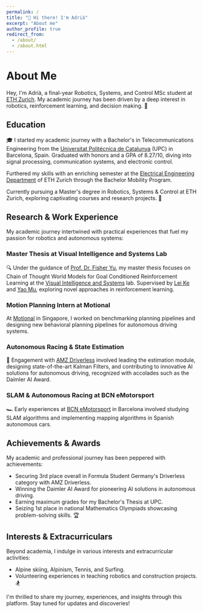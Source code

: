 ```yaml
---
permalink: /
title: "👋 Hi there! I'm Adrià"
excerpt: "About me"
author_profile: true
redirect_from: 
  - /about/
  - /about.html
---
```


# About Me

Hey, I'm Adrià, a final-year Robotics, Systems, and Control MSc student at [ETH Zurich](https://www.ub.edu/web/ub/en/). My academic journey has been driven by a deep interest in robotics, reinforcement learning, and decision making. 🤖

## Education

🎓 I started my academic journey with a Bachelor's in Telecommunications Engineering from the [Universitat Politécnica de Catalunya](https://telecos.upc.edu/en?set_language=en) (UPC) in Barcelona, Spain. Graduated with honors and a GPA of 8.27/10, diving into signal processing, communication systems, and electronic control.

Furthered my skills with an enriching semester at the [Electrical Engineering Department](https://ee.ethz.ch/) of ETH Zurich through the Bachelor Mobility Program.

Currently pursuing a Master's degree in Robotics, Systems & Control at ETH Zurich, exploring captivating courses and research projects. 🧠

## Research & Work Experience

My academic journey intertwined with practical experiences that fuel my passion for robotics and autonomous systems:

### Master Thesis at Visual Intelligence and Systems Lab

🔍 Under the guidance of [Prof. Dr. Fisher Yu](https://www.vis.xyz/), my master thesis focuses on Chain of Thought World Models for Goal Conditioned Reinforcement Learning at the [Visual Intelligence and Systems](https://www.vis.xyz/) lab. Supervised by [Lei Ke](https://www.kelei.site/) and [Yao Mu](https://yaomarkmu.github.io/), exploring novel approaches in reinforcement learning.

### Motion Planning Intern at Motional

At [Motional](https://motional.com/) in Singapore, I worked on benchmarking planning pipelines and designing new behavioral planning pipelines for autonomous driving systems.

### Autonomous Racing & State Estimation

🚗 Engagement with [AMZ Driverless](https://amzracing.ch/en) involved leading the estimation module, designing state-of-the-art Kalman Filters, and contributing to innovative AI solutions for autonomous driving, recognized with accolades such as the Daimler AI Award.

### SLAM & Autonomous Racing at BCN eMotorsport

🏎️ Early experiences at [BCN eMotorsport](https://bcnemotorsport.upc.edu/home/) in Barcelona involved studying SLAM algorithms and implementing mapping algorithms in Spanish autonomous cars.

## Achievements & Awards

My academic and professional journey has been peppered with achievements:

- Securing 3rd place overall in Formula Student Germany's Driverless category with AMZ Driverless.
- Winning the Daimler AI Award for pioneering AI solutions in autonomous driving.
- Earning maximum grades for my Bachelor's Thesis at UPC.
- Seizing 1st place in national Mathematics Olympiads showcasing problem-solving skills. 🏆

## Interests & Extracurriculars

Beyond academia, I indulge in various interests and extracurricular activities:

- Alpine skiing, Alpinism, Tennis, and Surfing.
- Volunteering experiences in teaching robotics and construction projects. 🏂

I'm thrilled to share my journey, experiences, and insights through this platform. Stay tuned for updates and discoveries!



